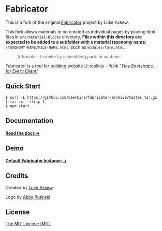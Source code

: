 # Fabricator

This is a fork of the original [Fabricator](http://fbrctr.github.io/docs) project by Luke Askew.

This fork allows materials to be created as individual pages by placing html files in `src/material-blocks` directory. **Files within this directory are expected to be added to a subfolder with a material taxonomy name**: `/TAXONOMY-NAME/FILE-NAME.html`, such as `modules/form.html`.

> _fabricate_ - to make by assembling parts or sections.

Fabricator is a tool for building website UI toolkits - _think ["Tiny Bootstraps, for Every Client"](http://daverupert.com/2013/04/responsive-deliverables/#tiny-bootstraps-for-every-client)_

## Quick Start

```shell
$ curl -L https://github.com/baerkins/fabricator/archive/master.tar.gz | tar zx --strip 1
$ npm start
```

## Documentation

#### [Read the docs →](http://fbrctr.github.io/docs)

## Demo

#### [Default Fabricator Instance →](http://fbrctr.github.io/demo)

## Credits

Created by [Luke Askew](http://twitter.com/lukeaskew).

Logo by [Abby Putinski](https://abbyputinski.com/)

## License

[The MIT License (MIT)](http://opensource.org/licenses/mit-license.php)
